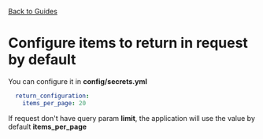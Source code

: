 [Back to Guides](../README.md)

# Configure items to return in request by default 

You can configure it in **config/secrets.yml**

```yaml
  return_configuration:
    items_per_page: 20
```

If request don't have query param **limit**, the application will use the value by default **items_per_page**